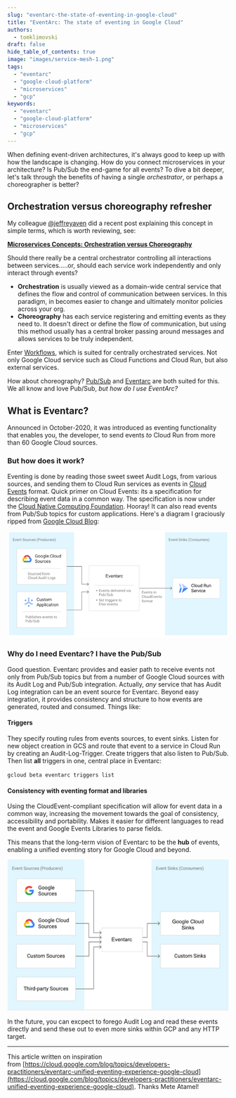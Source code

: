 ```yaml
---
slug: "eventarc-the-state-of-eventing-in-google-cloud"
title: "EventArc: The state of eventing in Google Cloud"
authors:	
  - tomklimovski
draft: false
hide_table_of_contents: true
image: "images/service-mesh-1.png"
tags: 
  - "eventarc"
  - "google-cloud-platform"
  - "microservices"
  - "gcp"  
keywords:	
  - "eventarc"
  - "google-cloud-platform"
  - "microservices"
  - "gcp"  
---
```


When defining event-driven architectures, it's always good to keep up with how the landscape is changing. How do you connect microservices in your architecture? Is Pub/Sub the end-game for all events? To dive a bit deeper, let's talk through the benefits of having a single _orchestrator_, or perhaps a choreographer is better?

## Orchestration versus choreography refresher

My colleague [@jeffreyaven](https://www.linkedin.com/in/jeffreyaven/) did a recent post explaining this concept in simple terms, which is worth reviewing, see:

[__Microservices Concepts: Orchestration versus Choreography__](https://cloudywithachanceofbigdata.com/microservices-concepts-orchestration-versus-choreography/)

Should there really be a central orchestrator controlling all interactions between services.....or, should each service work independently and only interact through events?

- **Orchestration** is usually viewed as a domain-wide central service that defines the flow and control of communication between services. In this paradigm, in becomes easier to change and ultimately monitor policies across your org.
- **Choreography** has each service registering and emitting events as they need to. It doesn't direct or define the flow of communication, but using this method usually has a central broker passing around messages and allows services to be truly independent.

Enter [Workflows](https://cloud.google.com/workflows), which is suited for centrally orchestrated services. Not only Google Cloud service such as Cloud Functions and Cloud Run, but also external services.

How about choreography? [Pub/Sub](https://cloud.google.com/pubsub) and [Eventarc](https://cloud.google.com/blog/products/serverless/build-event-driven-applications-in-cloud-run) are both suited for this. We all know and love Pub/Sub, _but how do I use EventArc?_

## What is Eventarc?

Announced in October-2020, it was introduced as eventing functionality that enables you, the developer, to send events _to_ Cloud Run from more than 60 Google Cloud sources.

### But how does it work?

Eventing is done by reading those sweet sweet Audit Logs, from various sources, and sending them to Cloud Run services as events in [Cloud Events](https://cloudevents.io/) format. Quick primer on Cloud Events: its a specification for describing event data in a common way. The specification is now under the [Cloud Native Computing Foundation](https://cncf.io/). Hooray! It can also read events from Pub/Sub topics for custom applications. Here's a diagram I graciously ripped from [Google Cloud Blog](https://cloud.google.com/blog/topics/developers-practitioners/eventarc-unified-eventing-experience-google-cloud):

[![Eventarc](images/CloudEvents_fig1.png)](images/CloudEvents_fig1.png)

### Why do I need Eventarc? I have the Pub/Sub

Good question. Eventarc provides and easier path to receive events not only from Pub/Sub topics but from a number of Google Cloud sources with its Audit Log and Pub/Sub integration. Actually, _any_ service that has Audit Log integration can be an event source for Eventarc. Beyond easy integration, it provides consistency and structure to how events are generated, routed and consumed. Things like:

#### **Triggers**

They specify routing rules from events sources, to event sinks. Listen for new object creation in GCS and route that event to a service in Cloud Run by creating an Audit-Log-Trigger. Create triggers that also listen to Pub/Sub. Then list **all** triggers in one, central place in Eventarc:

`gcloud beta eventarc triggers list`

#### **Consistency with eventing format and libraries**

Using the CloudEvent-compliant specification will allow for event data in a common way, increasing the movement towards the goal of consistency, accessibility and portability. Makes it easier for different languages to read the event and Google Events Libraries to parse fields.

This means that the long-term vision of Eventarc to be the **hub** of events, enabling a unified eventing story for Google Cloud and beyond.

[![Eventarc producers and consumers](images/CloudEvents_fig2.png)](images/CloudEvents_fig2.png)

In the future, you can excpect to forego Audit Log and read these events directly and send these out to even more sinks within GCP and any HTTP target.

* * *

This article written on inspiration from [https://cloud.google.com/blog/topics/developers-practitioners/eventarc-unified-eventing-experience-google-cloud](https://cloud.google.com/blog/topics/developers-practitioners/eventarc-unified-eventing-experience-google-cloud). Thanks Mete Atamel!

